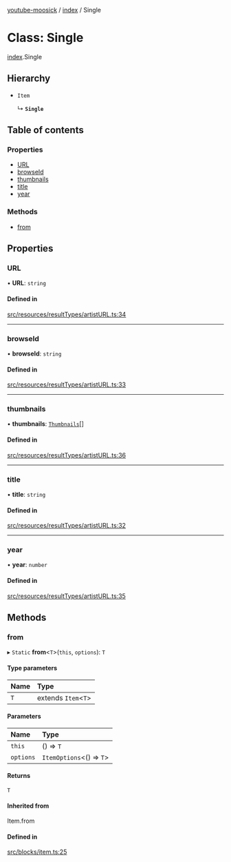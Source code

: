 [youtube-moosick](../README.md) / [index](../modules/index.md) / Single

# Class: Single

[index](../modules/index.md).Single

## Hierarchy

- `Item`

  ↳ **`Single`**

## Table of contents

### Properties

- [URL](index.Single.md#url)
- [browseId](index.Single.md#browseid)
- [thumbnails](index.Single.md#thumbnails)
- [title](index.Single.md#title)
- [year](index.Single.md#year)

### Methods

- [from](index.Single.md#from)

## Properties

### URL

• **URL**: `string`

#### Defined in

[src/resources/resultTypes/artistURL.ts:34](https://github.com/EvasiveXkiller/youtube-moosick/blob/b3e1e1b/src/resources/resultTypes/artistURL.ts#L34)

___

### browseId

• **browseId**: `string`

#### Defined in

[src/resources/resultTypes/artistURL.ts:33](https://github.com/EvasiveXkiller/youtube-moosick/blob/b3e1e1b/src/resources/resultTypes/artistURL.ts#L33)

___

### thumbnails

• **thumbnails**: [`Thumbnails`](index.Thumbnails.md)[]

#### Defined in

[src/resources/resultTypes/artistURL.ts:36](https://github.com/EvasiveXkiller/youtube-moosick/blob/b3e1e1b/src/resources/resultTypes/artistURL.ts#L36)

___

### title

• **title**: `string`

#### Defined in

[src/resources/resultTypes/artistURL.ts:32](https://github.com/EvasiveXkiller/youtube-moosick/blob/b3e1e1b/src/resources/resultTypes/artistURL.ts#L32)

___

### year

• **year**: `number`

#### Defined in

[src/resources/resultTypes/artistURL.ts:35](https://github.com/EvasiveXkiller/youtube-moosick/blob/b3e1e1b/src/resources/resultTypes/artistURL.ts#L35)

## Methods

### from

▸ `Static` **from**<`T`\>(`this`, `options`): `T`

#### Type parameters

| Name | Type |
| :------ | :------ |
| `T` | extends `Item`<`T`\> |

#### Parameters

| Name | Type |
| :------ | :------ |
| `this` | () => `T` |
| `options` | `ItemOptions`<() => `T`\> |

#### Returns

`T`

#### Inherited from

Item.from

#### Defined in

[src/blocks/item.ts:25](https://github.com/EvasiveXkiller/youtube-moosick/blob/b3e1e1b/src/blocks/item.ts#L25)
